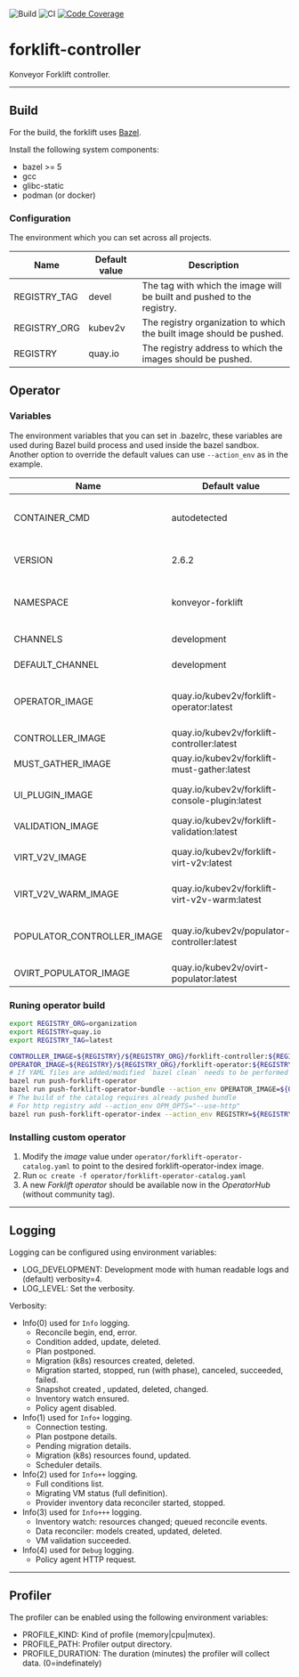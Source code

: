 ![Build](https://github.com/kubev2v/forklift/workflows/Build%20and%20push%20images/badge.svg)&nbsp;![CI](https://github.com/kubev2v/forklift/workflows/CI/badge.svg)&nbsp;[![Code Coverage](https://codecov.io/gh/kubev2v/forklift/branch/main/graph/badge.svg?token=VV6EBWKJGB)](https://codecov.io/gh/kubev2v/forklift)

# forklift-controller

Konveyor Forklift controller.

---

## Build

For the build, the forklift uses [Bazel](https://bazel.build/).

Install the following system components:

- bazel >= 5
- gcc
- glibc-static
- podman (or docker)

### Configuration

The environment which you can set across all projects.

| Name             | Default value | Description                                                            |
|------------------|---------------|------------------------------------------------------------------------|
| REGISTRY_TAG     | devel         | The tag with which the image will be built and pushed to the registry. |
| REGISTRY_ORG     | kubev2v       | The registry organization to which the built image should be pushed.   |
| REGISTRY         | quay.io       | The registry address to which the images should be pushed.             |

## Operator

### Variables

The environment variables that you can set in .bazelrc, these variables are used during Bazel build process and used inside the bazel sandbox.
Another option to override the default values can use `--action_env` as in the example.

| Name                       | Default value                                   | Description                                                 |
|----------------------------|-------------------------------------------------|-------------------------------------------------------------|
| CONTAINER_CMD              | autodetected                                    | The container runtime command (e.g.: /usr/bin/podman)       |
| VERSION                    | 2.6.2                                           | The version with which the forklift should be built.        |
| NAMESPACE                  | konveyor-forklift                               | The namespace in which the operator should be installed.    |
| CHANNELS                   | development                                     | The olm channels.                                           |
| DEFAULT_CHANNEL            | development                                     | The default olm channel.                                    |
| OPERATOR_IMAGE             | quay.io/kubev2v/forklift-operator:latest        | The forklift operator image with the ansible-operator role. |
| CONTROLLER_IMAGE           | quay.io/kubev2v/forklift-controller:latest      | The forklift controller image.                              |
| MUST_GATHER_IMAGE          | quay.io/kubev2v/forklift-must-gather:latest     | The forklift must gather an image.                          |
| UI_PLUGIN_IMAGE            | quay.io/kubev2v/forklift-console-plugin:latest  | The forklift OKD/OpenShift UI plugin image.                 |
| VALIDATION_IMAGE           | quay.io/kubev2v/forklift-validation:latest      | The forklift validation image.                              |
| VIRT_V2V_IMAGE             | quay.io/kubev2v/forklift-virt-v2v:latest        | The forklift virt v2v image for cold migration.             |
| VIRT_V2V_WARM_IMAGE        | quay.io/kubev2v/forklift-virt-v2v-warm:latest   | The forklift virt v2v image for warm migration.             |
| POPULATOR_CONTROLLER_IMAGE | quay.io/kubev2v/populator-controller:latest     | The forklift volume-populator controller image.             |
| OVIRT_POPULATOR_IMAGE      | quay.io/kubev2v/ovirt-populator:latest          | The oVirt populator image.                                  |

### Runing operator build

```bash
export REGISTRY_ORG=organization
export REGISTRY=quay.io
export REGISTRY_TAG=latest

CONTROLLER_IMAGE=${REGISTRY}/${REGISTRY_ORG}/forklift-controller:${REGISTRY_TAG}
OPERATOR_IMAGE=${REGISTRY}/${REGISTRY_ORG}/forklift-operator:${REGISTRY_TAG}
# If YAML files are added/modified `bazel clean` needs to be performed before building the image for the change to take effect
bazel run push-forklift-operator
bazel run push-forklift-operator-bundle --action_env OPERATOR_IMAGE=${OPERATOR_IMAGE} --action_env CONTROLLER_IMAGE=${CONTROLLER_IMAGE}
# The build of the catalog requires already pushed bundle
# For http registry add --action_env OPM_OPTS="--use-http"
bazel run push-forklift-operator-index --action_env REGISTRY=${REGISTRY} --action_env REGISTRY_ORG=${REGISTRY_ORG} --action_env REGISTRY_TAG=${REGISTRY_TAG}
```

### Installing custom operator

1. Modify the _image_ value under `operator/forklift-operator-catalog.yaml` to point to the desired forklift-operator-index image.
2. Run `oc create -f operator/forklift-operator-catalog.yaml`
3. A new _Forklift operator_ should be available now in the _OperatorHub_ (without community tag).

---

## Logging

Logging can be configured using environment variables:

- LOG_DEVELOPMENT: Development mode with human readable logs
  and (default) verbosity=4.
- LOG_LEVEL: Set the verbosity.

Verbosity:

- Info(0) used for `Info` logging.
  - Reconcile begin, end, error.
  - Condition added, update, deleted.
  - Plan postponed.
  - Migration (k8s) resources created, deleted.
  - Migration started, stopped, run (with phase), canceled, succeeded, failed.
  - Snapshot created , updated, deleted, changed.
  - Inventory watch ensured.
  - Policy agent disabled.
- Info(1) used for `Info+` logging.
  - Connection testing.
  - Plan postpone details.
  - Pending migration details.
  - Migration (k8s) resources found, updated.
  - Scheduler details.
- Info(2) used for `Info++` logging.
  - Full conditions list.
  - Migrating VM status (full definition).
  - Provider inventory data reconciler started, stopped.
- Info(3) used for `Info+++` logging.
  - Inventory watch: resources changed; queued reconcile events.
  - Data reconciler: models created, updated, deleted.
  - VM validation succeeded.
- Info(4) used for `Debug` logging.
  - Policy agent HTTP request.

---

## Profiler

The profiler can be enabled using the following environment variables:

- PROFILE_KIND: Kind of profile (memory|cpu|mutex).
- PROFILE_PATH: Profiler output directory.
- PROFILE_DURATION: The duration (minutes) the profiler
  will collect data. (0=indefinately)
